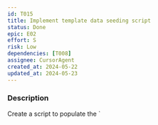 ```yaml
---
id: T015
title: Implement template data seeding script
status: Done
epic: E02
effort: S
risk: Low
dependencies: [T008]
assignee: CursorAgent
created_at: 2024-05-22
updated_at: 2024-05-23
---
```


### Description

Create a script to populate the `